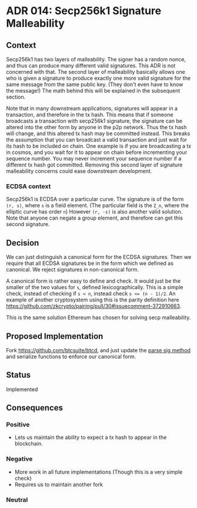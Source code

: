 # ADR 014: Secp256k1 Signature Malleability

## Context

Secp256k1 has two layers of malleability.
The signer has a random nonce, and thus can produce many different valid signatures.
This ADR is not concerned with that.
The second layer of malleability basically allows one who is given a signature
to produce exactly one more valid signature for the same message from the same public key.
(They don't even have to know the message!)
The math behind this will be explained in the subsequent section.

Note that in many downstream applications, signatures will appear in a transaction, and therefore in the tx hash.
This means that if someone broadcasts a transaction with secp256k1 signature, the signature can be altered into the other form by anyone in the p2p network.
Thus the tx hash will change, and this altered tx hash may be committed instead.
This breaks the assumption that you can broadcast a valid transaction and just wait for its hash to be included on chain.
One example is if you are broadcasting a tx in cosmos,
and you wait for it to appear on chain before incrementing your sequence number.
You may never increment your sequence number if a different tx hash got committed.
Removing this second layer of signature malleability concerns could ease downstream development.

### ECDSA context

Secp256k1 is ECDSA over a particular curve.
The signature is of the form `(r, s)`, where `s` is a field element.
(The particular field is the `Z_n`, where the elliptic curve has order `n`)
However `(r, -s)` is also another valid solution.
Note that anyone can negate a group element, and therefore can get this second signature.

## Decision

We can just distinguish a canonical form for the ECDSA signatures.
Then we require that all ECDSA signatures be in the form which we defined as canonical.
We reject signatures in non-canonical form.

A canonical form is rather easy to define and check.
It would just be the smaller of the two values for `s`, defined lexicographically.
This is a simple check, instead of checking if `s < n`, instead check `s <= (n - 1)/2`.
An example of another cryptosystem using this
is the parity definition here https://github.com/zkcrypto/pairing/pull/30#issuecomment-372910663.

This is the same solution Ethereum has chosen for solving secp malleability.

## Proposed Implementation

Fork https://github.com/btcsuite/btcd, and just update the [parse sig method](https://github.com/btcsuite/btcd/blob/11fcd83963ab0ecd1b84b429b1efc1d2cdc6d5c5/btcec/signature.go#L195) and serialize functions to enforce our canonical form.

## Status

Implemented

## Consequences

### Positive

- Lets us maintain the ability to expect a tx hash to appear in the blockchain.

### Negative

- More work in all future implementations (Though this is a very simple check)
- Requires us to maintain another fork

### Neutral

